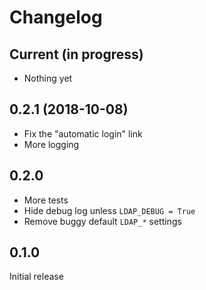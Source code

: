 # Changelog

## Current (in progress)

- Nothing yet

## 0.2.1 (2018-10-08)

- Fix the "automatic login" link
- More logging

## 0.2.0

- More tests
- Hide debug log unless `LDAP_DEBUG = True`
- Remove buggy default `LDAP_*` settings

## 0.1.0

Initial release
